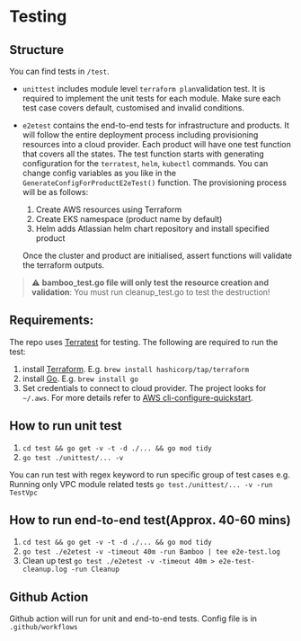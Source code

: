 # Testing

## Structure
You can find tests in `/test`.
* `unittest` includes module level `terraform plan`validation test. It is required to implement the unit tests for each module. Make sure each test case covers default, customised and invalid conditions.
* `e2etest` contains the end-to-end tests for infrastructure and products. It will follow the entire deployment process including provisioning resources into a cloud provider. Each product will have one test function that covers all the states. The test function starts with generating configuration for the `terratest`, `helm`, `kubectl` commands. You can change config variables as you like in the `GenerateConfigForProductE2eTest()` function. The provisioning process will be as follows:
    1. Create AWS resources using Terraform
    2. Create EKS namespace (product name by default)
    3. Helm adds Atlassian helm chart repository and install specified product

    Once the cluster and product are initialised, assert functions will validate the terraform outputs.

> :warning: **bamboo_test.go file will only test the resource creation and validation**: You must run cleanup_test.go to test the destruction! 


## Requirements:
The repo uses [Terratest](https://github.com/gruntwork-io/terratest) for testing. The following are required to run the test:
1. install [Terraform](https://learn.hashicorp.com/tutorials/terraform/install-cli). E.g. `brew install hashicorp/tap/terraform`
2. install [Go](https://golang.org/doc/install). E.g. `brew install go`
3. Set credentials to connect to cloud provider. The project looks for `~/.aws`. For more details refer to [AWS cli-configure-quickstart](https://docs.aws.amazon.com/cli/latest/userguide/cli-configure-quickstart.html).
    
## How to run unit test
1. `cd test && go get -v -t -d ./... && go mod tidy`
2. `go test ./unittest/... -v`

You can run test with regex keyword to run specific group of test cases e.g. Running only VPC module related tests `go test./unittest/... -v -run TestVpc`

## How to run end-to-end test(Approx. 40-60 mins)
1. `cd test && go get -v -t -d ./... && go mod tidy`
2. `go test ./e2etest -v -timeout 40m -run Bamboo | tee e2e-test.log`
3. Clean up test `go test ./e2etest -v -timeout 40m > e2e-test-cleanup.log -run Cleanup`

## Github Action
Github action will run for unit and end-to-end tests.
Config file is in `.github/workflows`